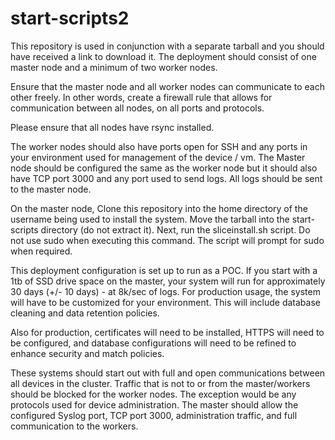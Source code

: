 # start-scripts2
This repository is used in conjunction with a separate tarball and you should have received a link to download it. The deployment should consist of one master node and a minimum of two worker nodes.

Ensure that the master node and all worker nodes can communicate to each other freely. In other words, create a firewall rule that allows for communication between all nodes, on all ports and protocols.

Please ensure that all nodes have rsync installed.

The worker nodes should also have ports open for SSH and any ports in your environment used for management of the device / vm. The Master node should be configured the same as the worker node but it should also have TCP port 3000 and any port used to send logs. All logs should be sent to the master node.

On the master node, Clone this repository into the home directory of the username being used to install the system. Move the tarball into the start-scripts directory (do not extract it). Next, run the sliceinstall.sh script. Do not use sudo when executing this command. The script will prompt for sudo when required.

This deployment configuration is set up to run as a POC. If you start with a 1tb of SSD drive space on the master, your system will run for approximately 30 days (+/- 10 days) -  at 8k/sec of logs. For production usage, the system will have to be customized for your environment. This will include database cleaning and data retention policies. 

Also for production, certificates will need to be installed, HTTPS will need to be configured, and database configurations will need to be refined to enhance security and match policies.

These systems should start out with full and open communications between all devices in the cluster. Traffic that is not to or from the master/workers should be blocked for the worker nodes. The exception would be any protocols used for device administration. The master should allow the configured Syslog port, TCP port 3000, administration traffic, and full communication to the workers.
